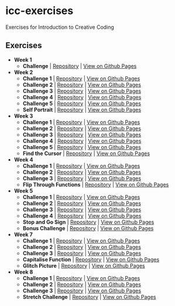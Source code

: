 # icc-exercises

Exercises for Introduction to Creative Coding

## Exercises

- **Week 1**
  - **Challenge** | [Repository](https://github.com/robeecodes/icc-exercises/tree/main/week-1/challenge-1) | [View on Github Pages](https://robeecodes.github.io/icc-exercises/week-1/challenge-1/sketch/index.html)
- **Week 2**
  - **Challenge 1** | [Repository](https://github.com/robeecodes/icc-exercises/tree/main/week-2/challenge-1) | [View on Github Pages](https://robeecodes.github.io/icc-exercises/week-2/challenge-1/sketch/index.html)
  - **Challenge 2** | [Repository](https://github.com/robeecodes/icc-exercises/tree/main/week-2/challenge-2) | [View on Github Pages](https://robeecodes.github.io/icc-exercises/week-2/challenge-2/sketch/index.html)
  - **Challenge 3** | [Repository](https://github.com/robeecodes/icc-exercises/tree/main/week-2/challenge-3) | [View on Github Pages](https://robeecodes.github.io/icc-exercises/week-2/challenge-3/sketch/index.html)
  - **Challenge 4** | [Repository](https://github.com/robeecodes/icc-exercises/tree/main/week-2/challenge-4) | [View on Github Pages](https://robeecodes.github.io/icc-exercises/week-2/challenge-4/sketch/index.html)
  - **Challenge 5** | [Repository](https://github.com/robeecodes/icc-exercises/tree/main/week-2/challenge-5) | [View on Github Pages](https://robeecodes.github.io/icc-exercises/week-2/challenge-5/sketch/index.html)
  - **Self Portrait** | [Repository](https://github.com/robeecodes/icc-exercises/tree/main/week-2/self-portrait) | [View on Github Pages](https://robeecodes.github.io/icc-exercises/week-2/self-portrait/sketch/index.html)
- **Week 3**
  - **Challenge 1** | [Repository](https://github.com/robeecodes/icc-exercises/tree/main/week-3/challenge-1) | [View on Github Pages](https://robeecodes.github.io/icc-exercises/week-3/challenge-1/sketch/index.html)
  - **Challenge 2** | [Repository](https://github.com/robeecodes/icc-exercises/tree/main/week-3/challenge-2) | [View on Github Pages](https://robeecodes.github.io/icc-exercises/week-3/challenge-2/sketch/index.html)
  - **Challenge 3** | [Repository](https://github.com/robeecodes/icc-exercises/tree/main/week-3/challenge-3) | [View on Github Pages](https://robeecodes.github.io/icc-exercises/week-3/challenge-3/sketch/index.html)
  - **Challenge 4** | [Repository](https://github.com/robeecodes/icc-exercises/tree/main/week-3/challenge-4) | [View on Github Pages](https://robeecodes.github.io/icc-exercises/week-3/challenge-4/sketch/index.html)
  - **Challenge 5** | [Repository](https://github.com/robeecodes/icc-exercises/tree/main/week-3/challenge-5) | [View on Github Pages](https://robeecodes.github.io/icc-exercises/week-3/challenge-5/sketch/index.html)
  - **Find the Cursor** | [Repository](https://github.com/robeecodes/icc-exercises/tree/main/week-3/challenge-6) | [View on Github Pages](https://robeecodes.github.io/icc-exercises/week-3/challenge-6/sketch/index.html)
- **Week 4**
  - **Challenge 1** | [Repository](https://github.com/robeecodes/icc-exercises/tree/main/week-4/challenge-1) | [View on Github Pages](https://robeecodes.github.io/icc-exercises/week-4/challenge-1/sketch/index.html)
  - **Challenge 2** | [Repository](https://github.com/robeecodes/icc-exercises/tree/main/week-4/challenge-2) | [View on Github Pages](https://robeecodes.github.io/icc-exercises/week-4/challenge-2/sketch/index.html)
  - **Challenge 3** | [Repository](https://github.com/robeecodes/icc-exercises/tree/main/week-4/challenge-3) | [View on Github Pages](https://robeecodes.github.io/icc-exercises/week-4/challenge-3/sketch/index.html)
  - **Flip Through Functions** | [Repository](https://github.com/robeecodes/icc-exercises/tree/main/week-4/challenge-4) | [View on Github Pages](https://robeecodes.github.io/icc-exercises/week-4/challenge-4/sketch/index.html)
- **Week 5**
  - **Challenge 1** | [Repository](https://github.com/robeecodes/icc-exercises/tree/main/week-5/challenge-1) | [View on Github Pages](https://robeecodes.github.io/icc-exercises/week-5/challenge-1/sketch/index.html)
  - **Challenge 2** | [Repository](https://github.com/robeecodes/icc-exercises/tree/main/week-5/challenge-2) | [View on Github Pages](https://robeecodes.github.io/icc-exercises/week-5/challenge-2/sketch/index.html)
  - **Challenge 3** | [Repository](https://github.com/robeecodes/icc-exercises/tree/main/week-5/challenge-3) | [View on Github Pages](https://robeecodes.github.io/icc-exercises/week-5/challenge-3/sketch/index.html)
  - **Challenge 4** | [Repository](https://github.com/robeecodes/icc-exercises/tree/main/week-5/challenge-4) | [View on Github Pages](https://robeecodes.github.io/icc-exercises/week-5/challenge-4/sketch/index.html)
  - **Stop and Go Sign** | [Repository](https://github.com/robeecodes/icc-exercises/tree/main/week-5/challenge-5) | [View on Github Pages](https://robeecodes.github.io/icc-exercises/week-5/challenge-5/sketch/index.html)
  - **Bonus Challenge** | [Repository](https://github.com/robeecodes/icc-exercises/tree/main/week-5/challenge-6) | [View on Github Pages](https://robeecodes.github.io/icc-exercises/week-5/challenge-6/sketch/index.html)
- **Week 7**
  - **Challenge 1** | [Repository](https://github.com/robeecodes/icc-exercises/tree/main/week-7/challenge-1) | [View on Github Pages](https://robeecodes.github.io/icc-exercises/week-7/challenge-1/sketch/index.html)
  - **Challenge 2** | [Repository](https://github.com/robeecodes/icc-exercises/tree/main/week-7/challenge-2) | [View on Github Pages](https://robeecodes.github.io/icc-exercises/week-6/challenge-7/sketch/index.html)
  - **Challenge 3** | [Repository](https://github.com/robeecodes/icc-exercises/tree/main/week-7/challenge-3) | [View on Github Pages](https://robeecodes.github.io/icc-exercises/week-7/challenge-3/sketch/index.html)
  - **Capitalise Function** | [Repository](https://github.com/robeecodes/icc-exercises/tree/main/week-7/challenge-4/capitalise) | [View on Github Pages](https://robeecodes.github.io/icc-exercises/week-7/challenge-4/capitalise/index.html)
  - **Glitch Picture** | [Repository](https://github.com/robeecodes/icc-exercises/tree/main/week-7/challenge-4/glitch) | [View on Github Pages](https://robeecodes.github.io/icc-exercises/week-7/challenge-4/glitch/index.html)
- **Week 8**
  - **Challenge 1** | [Repository](https://github.com/robeecodes/icc-exercises/tree/main/week-8/challenge-1) | [View on Github Pages](https://robeecodes.github.io/icc-exercises/week-8/challenge-1/sketch/index.html)
  - **Challenge 2** | [Repository](https://github.com/robeecodes/icc-exercises/tree/main/week-8/challenge-2) | [View on Github Pages](https://robeecodes.github.io/icc-exercises/week-8/challenge-2/sketch/index.html)
  - **Challenge 3** | [Repository](https://github.com/robeecodes/icc-exercises/tree/main/week-8/challenge-3) | [View on Github Pages](https://robeecodes.github.io/icc-exercises/week-8/challenge-3/sketch/index.html)
  - **Stretch Challenge** | [Repository](https://github.com/robeecodes/icc-exercises/tree/main/week-8/stretch-challenge) | [View on Github Pages](https://robeecodes.github.io/icc-exercises/week-8/stretch-challenge/sketch/index.html)
